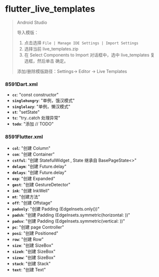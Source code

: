 # flutter_live_templates

>
> Android Studio
> 
> 导入模版：
> 1. 点击选择 ```File | Manage IDE Settings | Import Settings```
> 2. 选择当前 live_templates.zip
> 3. 在 Select Components to Import 对话框中，选中 live_templates 复选框，然后单击 确定。
> 
> 添加/删除模版路径：Settings-> Editor -> Live Templates


### 8591Dart.xml
- **`cc`**: "const constructor"
- **`singlehungry`**: "单例，饿汉模式"
- **`singlelazy`**: "单例，懒汉模式"
- **`st`**: "setState"
- **`tc`**: "try..catch 处理异常"
- **`todo`**: "添加 // TODO"

### 8591Flutter.xml
- **`col`**: "创建 Column"
- **`con`**: "创建 Container"
- **`cstful`**: "创建 StatefulWidget , State 继承自 BasePageState&lt;&gt;"
- **`delaym`**: "创建 Future.delay"
- **`delays`**: "创建 Future.delay"
- **`exp`**: "创建 Expanded"
- **`gest`**: "创建 GestureDetector"
- **`ink`**: "创建 InkWell"
- **`mt`**: "创建方法"
- **`off`**: "创建 Offstage"
- **`padonly`**: "创建 Padding (EdgeInsets.only())"
- **`padsh`**: "创建 Padding (EdgeInsets.symmetric(horizontal: ))"
- **`padsv`**: "创建 Padding (EdgeInsets.symmetric(vertical: ))"
- **`pc`**: "创建 page Controller"
- **`posi`**: "创建 Positioned"
- **`row`**: "创建 Row"
- **`size`**: "创建 SizeBox"
- **`sizeh`**: "创建 SizeBox"
- **`sizew`**: "创建 SizeBox"
- **`stack`**: "创建 Stack"
- **`text`**: "创建 Text"
